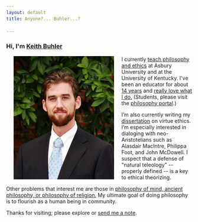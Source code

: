```yaml
---
layout: default
title: Anyone?... Buhler...?  

--- 
```


### Hi, I'm [Keith Buhler](https://philosophy.as.uky.edu/users/kebu226)

<img src="/img/keithbuhler-golden.png" alt="Keith" align="left" hspace="20">

I currently [teach philosophy and ethics](/teaching) at Asbury University and at the University of Kentucky. I've been an educator for about [14 years](/Buhler-CV) and [really love what I do.](http://www.ratemyprofessors.com/ShowRatings.jsp?tid=1822771) (Students, please visit the [philosophy portal](/philosophy).)

I’m also currently writing my [dissertation](/research) on virtue ethics. I’m especially interested in dialoging with neo-Aristotelians such as Alasdair MacIntre, Philippa Foot, and John McDowell. I suspect that a defense of "natural teleology" -- properly defined -- is a key to ethical theorizing.

Other problems that interest me are those in [philosophy of mind, ancient philosophy, or philosophy of religion.](https://uky.academia.edu/KeithBuhler) My ultimate goal of doing philosophy is to flourish as a human being in community. 

Thanks for visiting; please explore or [send me a note](emailto:keithedbuhler@gmail.com). 
